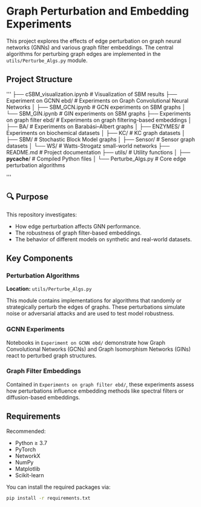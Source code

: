 # Graph Perturbation and Embedding Experiments

This project explores the effects of edge perturbation on graph neural networks (GNNs) and various graph filter embeddings. The central algorithms for perturbing graph edges are implemented in the `utils/Perturbe_Algs.py` module.

## Project Structure
'''
├── cSBM_visualization.ipynb              # Visualization of SBM results
├── Experiment on GCNN ebd/               # Experiments on Graph Convolutional Neural Networks
│   ├── SBM_GCN.ipynb                     # GCN experiments on SBM graphs
│   └── SBM_GIN.ipynb                     # GIN experiments on SBM graphs
├── Experiments on graph filter ebd/      # Experiments on graph filtering-based embeddings
│   ├── BA/                               # Experiments on Barabási–Albert graphs
│   ├── ENZYMES/                          # Experiments on biochemical datasets
│   ├── KC/                               # KC graph datasets
│   ├── SBM/                              # Stochastic Block Model graphs
│   ├── Sensor/                           # Sensor graph datasets
│   └── WS/                               # Watts-Strogatz small-world networks
├── README.md                             # Project documentation
├── utils/                                # Utility functions
│   ├── __pycache__/                      # Compiled Python files
│   └── Perturbe_Algs.py                  # Core edge perturbation algorithms

'''
## 🔍 Purpose

This repository investigates:
- How edge perturbation affects GNN performance.
- The robustness of graph filter-based embeddings.
- The behavior of different models on synthetic and real-world datasets.

## Key Components

### Perturbation Algorithms

**Location:** `utils/Perturbe_Algs.py`

This module contains implementations for algorithms that randomly or strategically perturb the edges of graphs. These perturbations simulate noise or adversarial attacks and are used to test model robustness.

### GCNN Experiments

Notebooks in `Experiment on GCNN ebd/` demonstrate how Graph Convolutional Networks (GCNs) and Graph Isomorphism Networks (GINs) react to perturbed graph structures.

### Graph Filter Embeddings

Contained in `Experiments on graph filter ebd/`, these experiments assess how perturbations influence embedding methods like spectral filters or diffusion-based embeddings.

## Requirements

Recommended:
- Python ≥ 3.7
- PyTorch
- NetworkX
- NumPy
- Matplotlib
- Scikit-learn

You can install the required packages via:

```bash
pip install -r requirements.txt
